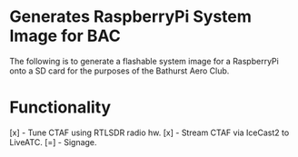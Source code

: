 Generates RaspberryPi System Image for BAC
==========================================

The following is to generate a flashable system image for
a RaspberryPi onto a SD card for the purposes of the
Bathurst Aero Club.

# Functionality

 [x] - Tune CTAF using RTLSDR radio hw.
 [x] - Stream CTAF via IceCast2 to LiveATC.
 [=] - Signage.
